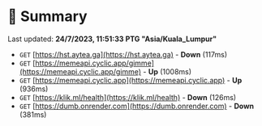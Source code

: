 # 📖 Summary
Last updated: **24/7/2023, 11:51:33 PTG "Asia/Kuala_Lumpur"**

- `GET` [https://hst.aytea.ga](https://hst.aytea.ga) - **Down** (117ms)
- `GET` [https://memeapi.cyclic.app/gimme](https://memeapi.cyclic.app/gimme) - **Up** (1008ms)
- `GET` [https://memeapi.cyclic.app](https://memeapi.cyclic.app) - **Up** (936ms)
- `GET` [https://klik.ml/health](https://klik.ml/health) - **Down** (126ms)
- `GET` [https://dumb.onrender.com](https://dumb.onrender.com) - **Down** (381ms)
